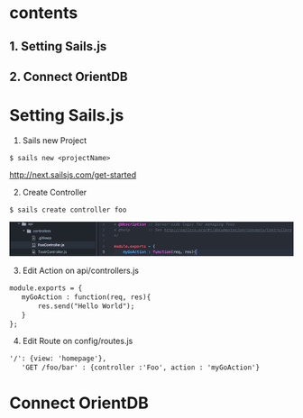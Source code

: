 # contents
## 1. Setting Sails.js
## 2. Connect OrientDB

# Setting Sails.js

1. Sails new Project

~~~~
$ sails new <projectName>
~~~~

 http://next.sailsjs.com/get-started
 
 2. Create Controller
 ```
 $ sails create controller foo
 ```
 ![](https://github.com/mothcar/common/blob/master/images/controller.jpg)
 
 3. Edit Action on api/controllers.js
 ```
 module.exports = {
	myGoAction : function(req, res){
		res.send("Hello World");
	}
};
```

 4. Edit Route on config/routes.js
 ```
 '/': {view: 'homepage'},
	'GET /foo/bar' : {controller :'Foo', action : 'myGoAction'}
 ```
 
 # Connect OrientDB 
 
 
 


